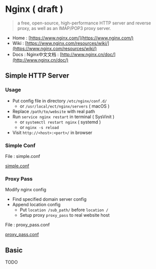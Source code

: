# Nginx \( draft \)

> a free, open-source, high-performance HTTP server and reverse proxy, as well as an IMAP/POP3 proxy server.

* Home : [https://www.nginx.com/](https://www.nginx.com/)
* Wiki : [https://www.nginx.com/resources/wiki/](https://www.nginx.com/resources/wiki/)
* Docs : Nginx中文文档 : [http://www.nginx.cn/doc/](http://www.nginx.cn/doc/)

## Simple HTTP Server

### Usage

* Put config file in directory `/etc/nginx/conf.d/`
  * or `/usr/local/ect/nginx/servers` \( macOS \)
* Replace `/path/to/website` with real path
* Run `service nginx restart` in terminal \( SysVinit \)
  * or `systemctl restart nginx` \( systemd \)
  * or `nginx -s reload`
* Visit `http://<host>:<port>/` in browser

### Simple Conf

File : simple.conf

[simple.conf](https://github.com/IceHe/lib/tree/4e6b7c73229e0e23ff9d6acf7f2ba61d9dacec30/snips/nginx/simple.conf)

### Proxy Pass

Modify nginx config

* Find specified domain server config
* Append location config
  * Put `location /sub_path/` before `location /`
  * Setup proxy `proxy_pass` to real website host

File : proxy\_pass.conf

[proxy\_pass.conf](https://github.com/IceHe/lib/tree/4e6b7c73229e0e23ff9d6acf7f2ba61d9dacec30/snips/nginx/proxy_pass.conf)

## Basic

TODO

